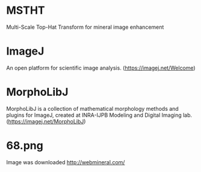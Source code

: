 # MSTHT
Multi-Scale Top-Hat Transform for mineral image enhancement

# ImageJ
An open platform for scientific image analysis. (https://imagej.net/Welcome)

# MorphoLibJ
MorphoLibJ is a collection of mathematical morphology methods and plugins for ImageJ, created at INRA-IJPB Modeling and Digital Imaging lab. (https://imagej.net/MorphoLibJ)

# 68.png
Image was downloaded http://webmineral.com/
